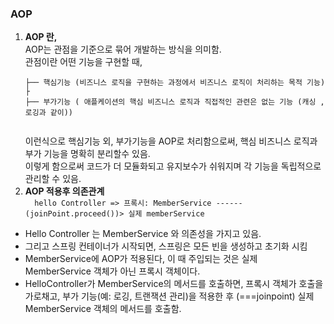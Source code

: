 ### AOP
1. **AOP 란,** <br>
    AOP는 관점을 기준으로 묶어 개발하는 방식을 의미함.<br>
    관점이란 어떤 기능을 구현할 때,<br>
    ```tsx
    ├── 핵심기능 (비즈니스 로직을 구현하는 과정에서 비즈니스 로직이 처리하는 목적 기능)
    ├
    ├── 부가기능 ( 애플케이션의 핵심 비즈니스 로직과 직접적인 관련은 없는 기능 (캐싱 , 로깅과 같이))
        
    ```
   이런식으로 핵심기능 외, 부가기능을 AOP로 처리함으로써, 핵심 비즈니스 로직과 부가 기능을 명확히 분리할수 있음.<br>
    이렇게 함으로써 코드가 더 모듈화되고 유지보수가 쉬워지며 각 기능을 독립적으로 관리할 수 있음. <br>
2. **AOP 적용후 의존관계** <br>
`  hello Controller => 프록시: MemberService ------(joinPoint.proceed())> 실제 memberService`  <br>
  -  Hello Controller 는 MemberService 와 의존성을 가지고 있음. <br>
  - 그리고 스프링 컨테이너가 시작되면, 스프링은 모든 빈을 생성하고 초기화 시킴 <br>
  -  MemberService에 AOP가 적용된다, 이 때 주입되는 것은 실제 MemberService 객체가 아닌 프록시 객체이다.<br>
  -  HelloController가 MemberService의 메서드를 호출하면, 프록시 객체가 호출을 가로채고, 부가 기능(예: 로깅, 트랜잭션 관리)을 적용한 후 (===joinpoint) 실제 MemberService 객체의 메서드를 호출함.
